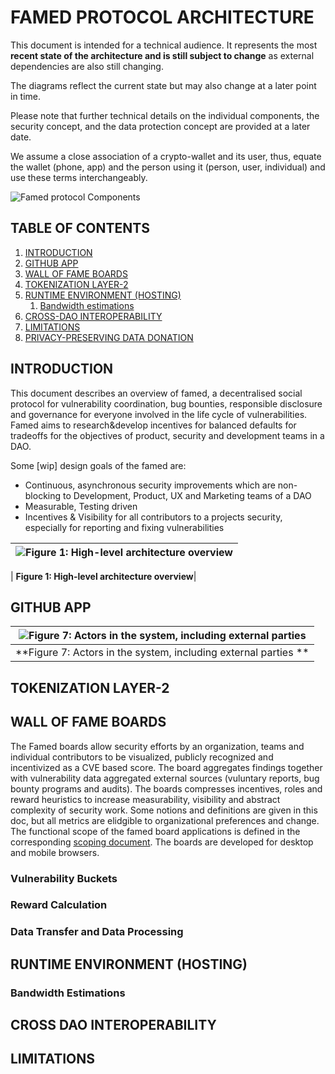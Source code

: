 # FAMED PROTOCOL ARCHITECTURE

This document is intended for a technical audience. It represents the most **recent state of the architecture and is still subject to change** as external dependencies are also still changing.

The diagrams  reflect the current state but may also change at a later point in time. 

Please note that further technical details on the individual components, the security concept, and the data protection concept are provided at a later date.

We assume a close association of a crypto-wallet and its user, thus, equate the wallet (phone, app) and the person using it (person, user, individual) and use these terms interchangeably.

![Famed protocol Components](images/solution_architecture/Components.png "Famed protocol Components")

## TABLE OF CONTENTS

1. [INTRODUCTION](#introduction)
2. [GITHUB APP](#Github-app)
3. [WALL OF FAME BOARDS](#wall-of-fame-boards)
4. [TOKENIZATION LAYER-2](#tokenization-layer-2)
5. [RUNTIME ENVIRONMENT (HOSTING)](#runtime-environment-hosting)
   1. [Bandwidth estimations](#bandwidth-estimations)
5. [CROSS-DAO INTEROPERABILITY](#cross-dao-interoperability)
6. [LIMITATIONS](#limitations)
7. [PRIVACY-PRESERVING DATA DONATION](#privacy-preserving-data-donation)

## INTRODUCTION

This document describes an overview of famed, a decentralised social protocol for vulnerability coordination, bug bounties, responsible disclosure and governance for everyone involved in the life cycle of vulnerabilities. Famed aims to research&develop incentives for balanced defaults for tradeoffs for the objectives of product, security and development teams in a DAO.


Some [wip] design goals of the famed are:

- Continuous, asynchronous security improvements which are non-blocking to Development, Product, UX and Marketing teams of a DAO 
- Measurable, Testing driven 
- Incentives & Visibility for all contributors to a projects security, especially for reporting and fixing vulnerabilities


| ![Figure 1: High-level architecture overview](images/protocol_architecture/high_level_architecture.svg "Figure 1: High-level architecture overview") |
|:--:|

| **Figure 1: High-level architecture overview**|


## GITHUB APP

| ![Figure 7: Actors in the system, including external parties ](images/protocol_architecture/actors_in_the_system.svg "Figure 7: Actors in the system, including external parties ") |
|:--:|
| **Figure 7: Actors in the system, including external parties **|

## TOKENIZATION LAYER-2

## WALL OF FAME BOARDS

The Famed boards allow security efforts by an organization, teams and individual contributors to be visualized, publicly recognized and incentivized as a CVE based score. The board aggregates findings together with vulnerability data aggregated external sources (vuluntary reports, bug bounty programs and audits). 
The boards compresses incentives, roles and reward heuristics to increase measurability, visibility and abstract complexity of security work. Some notions and definitions are given in this doc, but all metrics are elidgible to organizational preferences and change.
The functional scope of the famed board applications is defined in the corresponding [scoping document](scoping_document.md). The boards are developed for desktop and mobile browsers. 

### Vulnerability Buckets

### Reward Calculation

### Data Transfer and Data Processing

## RUNTIME ENVIRONMENT (HOSTING)

### Bandwidth Estimations

## CROSS DAO INTEROPERABILITY

## LIMITATIONS

